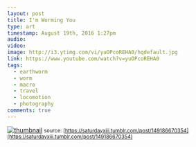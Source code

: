 ```yaml
---
layout: post
title: I'm Worming You
type: art
timestamp: August 19th, 2016 1:27pm
audio: 
video: 
image: http://i3.ytimg.com/vi/yuOPcoREHA0/hqdefault.jpg
link: https://www.youtube.com/watch?v=yuOPcoREHA0
tags:
  - earthworm
  - worm
  - macro
  - travel
  - locomotion
  - photography
comments: true
---
```

[![thumbnail](http://i3.ytimg.com/vi/yuOPcoREHA0/hqdefault.jpg)](https://www.youtube.com/watch?v=yuOPcoREHA0)
<small>source: [https://saturdayxiii.tumblr.com/post/149186670354](https://saturdayxiii.tumblr.com/post/149186670354)</small>